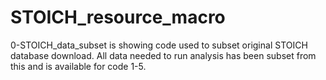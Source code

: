 # STOICH_resource_macro
0-STOICH_data_subset is showing code used to subset original STOICH database download. All data needed to run analysis has been subset from this and is available for code 1-5.
